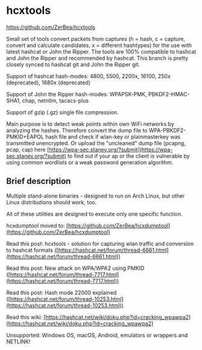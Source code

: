# hcxtools

https://github.com/ZerBea/hcxtools

Small set of tools convert packets from captures (h = hash, c = capture, convert and calculate candidates, x = different hashtypes) for the use with latest hashcat or John the Ripper. The tools are 100% compatible to hashcat and John the Ripper and recommended by hashcat. This branch is pretty closely synced to hashcat git and John the Ripper git.

Support of hashcat hash-modes: 4800, 5500, 2200x, 16100, 250x (deprecated), 1680x (deprecated)

Support of John the Ripper hash-modes: WPAPSK-PMK, PBKDF2-HMAC-SHA1, chap, netntlm, tacacs-plus

Support of gzip (.gz) single file compression.

Main purpose is to detect weak points within own WiFi networks by analyzing the hashes. Therefore convert the dump file to WPA-PBKDF2-PMKID+EAPOL hash file and check if wlan-key or plainmasterkey was transmitted unencrypted. Or upload the "uncleaned" dump file (pcapng, pcap, cap) here [https://wpa-sec.stanev.org/?submit](https://wpa-sec.stanev.org/?submit) to find out if your ap or the client is vulnerable by using common wordlists or a weak password generation algorithm.

## [](https://github.com/ZerBea/hcxtools#brief-description)Brief description

Multiple stand-alone binaries - designed to run on Arch Linux, but other Linux distributions should work, too.

All of these utilities are designed to execute only one specific function.

hcxdumptool moved to: [https://github.com/ZerBea/hcxdumptool](https://github.com/ZerBea/hcxdumptool)

Read this post: hcxtools - solution for capturing wlan traffic and conversion to hashcat formats ([https://hashcat.net/forum/thread-6661.html](https://hashcat.net/forum/thread-6661.html))

Read this post: New attack on WPA/WPA2 using PMKID ([https://hashcat.net/forum/thread-7717.html](https://hashcat.net/forum/thread-7717.html))

Read this post: Hash mode 22000 explained ([https://hashcat.net/forum/thread-10253.html](https://hashcat.net/forum/thread-10253.html))

Read this wiki: [https://hashcat.net/wiki/doku.php?id=cracking_wpawpa2](https://hashcat.net/wiki/doku.php?id=cracking_wpawpa2)

Unsupported: Windows OS, macOS, Android, emulators or wrappers and NETLINK!